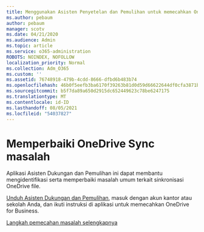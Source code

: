 ```yaml
---
title: Menggunakan Asisten Penyetelan dan Pemulihan untuk memecahkan OneDrive for Business
ms.author: pebaum
author: pebaum
manager: scotv
ms.date: 04/21/2020
ms.audience: Admin
ms.topic: article
ms.service: o365-administration
ROBOTS: NOINDEX, NOFOLLOW
localization_priority: Normal
ms.collection: Adm_O365
ms.custom: ''
ms.assetid: 76748918-479b-4cdd-8666-dfbd6b483b74
ms.openlocfilehash: 46b0f5eefb3ba6170f39263b81d0d59d66622644df0cfa3871b1ce4cdd214818
ms.sourcegitcommit: b5f7da89a650d2915dc652449623c78be6247175
ms.translationtype: MT
ms.contentlocale: id-ID
ms.lasthandoff: 08/05/2021
ms.locfileid: "54037827"
---
```

# <a name="fix-onedrive-sync-problems"></a>Memperbaiki OneDrive Sync masalah

Aplikasi Asisten Dukungan dan Pemulihan ini dapat membantu mengidentifikasi serta memperbaiki masalah umum terkait sinkronisasi OneDrive file. 
  
[Unduh Asisten Dukungan dan Pemulihan](https://aka.ms/sara), masuk dengan akun kantor atau sekolah Anda, dan ikuti instruksi di aplikasi untuk memecahkan OneDrive for Business. 
  
[Langkah pemecahan masalah selengkapnya](https://go.microsoft.com/fwlink/?linkid=872097)
  


